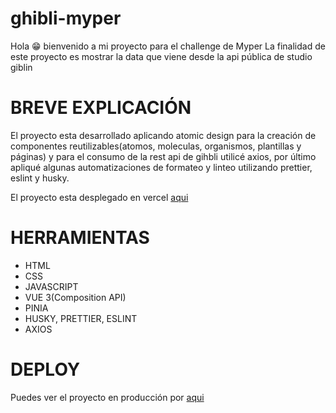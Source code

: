 # ghibli-myper

Hola 😁 bienvenido a mi proyecto para el challenge de Myper
La finalidad de este proyecto es mostrar la data que viene desde la api pública de studio giblin

# BREVE EXPLICACIÓN

El proyecto esta desarrollado aplicando atomic design para la creación de componentes reutilizables(atomos, moleculas, organismos, plantillas y páginas) y para el consumo de la rest api de gihbli utilicé axios, por último apliqué algunas automatizaciones de formateo y linteo utilizando prettier, eslint y husky.

El proyecto esta desplegado en vercel [aqui](https://challenges-giblin-myper.vercel.app/)

# HERRAMIENTAS

- HTML
- CSS
- JAVASCRIPT
- VUE 3(Composition API)
- PINIA
- HUSKY, PRETTIER, ESLINT
- AXIOS

# DEPLOY

Puedes ver el proyecto en producción por [aqui](https://challenges-giblin-myper.vercel.app/)
